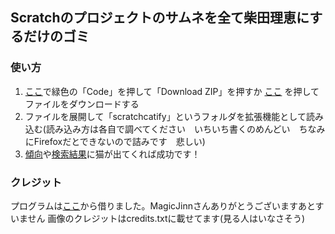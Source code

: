 ## Scratchのプロジェクトのサムネを全て柴田理恵にするだけのゴミ

### 使い方
1. [ここ](https://github.com/13kakeru13/scratchcatsextention/tree/main)で緑色の「Code」を押して「Download ZIP」を押すか [ここ](https://github.com/13kakeru13/scratchcatsextention/archive/refs/heads/main.zip) を押してファイルをダウンロードする
2. ファイルを展開して「scratchcatify」というフォルダを拡張機能として読み込む(読み込み方は各自で調べてください　いちいち書くのめんどい　ちなみにFirefoxだとできないので詰みです　悲しい)
3. [傾向](https://scratch.mit.edu/explore/projects/all)や[検索結果](https://scratch.mit.edu/search/projects?q=scratch+cat+in+jail)に猫が出てくれば成功です！

### クレジット
プログラムは[ここ](https://github.com/MagicJinn/MrBeastify-Youtube)から借りました。MagicJinnさんありがとうございますあとすいません
画像のクレジットはcredits.txtに載せてます(見る人はいなさそう)
